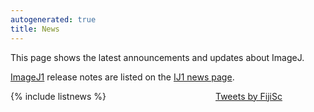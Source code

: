 ```yaml
---
autogenerated: true
title: News
---
```


<style>
@media screen {
	.news-grid {
		display: grid;
		grid-template-columns: 1.75fr 1fr;
		grid-gap: 20px;
	}
}
</style>

This page shows the latest announcements and updates about ImageJ.

[ImageJ1](/software/imagej1) release notes are listed on the [IJ1 news page](/ij/notes.html).

<div class="news-grid" >
   {% include listnews %}
   <a class="twitter-timeline" href="https://twitter.com/FijiSc?ref_src=twsrc%5Etfw">Tweets by FijiSc</a> <script async src="https://platform.twitter.com/widgets.js" charset="utf-8"></script>
</div>
